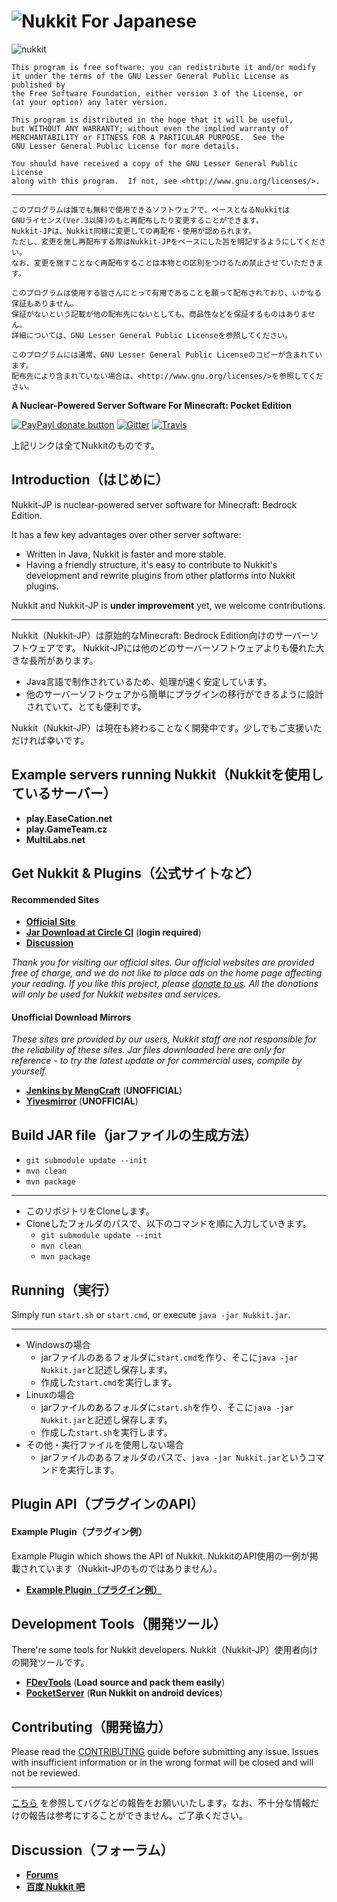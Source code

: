![Nukkit](https://github.com/Nukkit/Nukkit) For Japanese
===================
![nukkit](https://github.com/Nukkit/Nukkit/blob/master/images/banner.png)

	This program is free software: you can redistribute it and/or modify
	it under the terms of the GNU Lesser General Public License as published by
	the Free Software Foundation, either version 3 of the License, or
	(at your option) any later version.

	This program is distributed in the hope that it will be useful,
	but WITHOUT ANY WARRANTY; without even the implied warranty of
	MERCHANTABILITY or FITNESS FOR A PARTICULAR PURPOSE.  See the
	GNU Lesser General Public License for more details.

	You should have received a copy of the GNU Lesser General Public License
	along with this program.  If not, see <http://www.gnu.org/licenses/>.

---------------------

	このプログラムは誰でも無料で使用できるソフトウェアで、ベースとなるNukkitは
	GNUライセンス(Ver.3以降)のもと再配布したり変更することができます。
	Nukkit-JPは、Nukkit同様に変更しての再配布・使用が認められます。
	ただし、変更を施し再配布する際はNukkit-JPをベースにした旨を明記するようにしてください。
	なお、変更を施すことなく再配布することは本物との区別をつけるため禁止させていただきます。

	このプログラムは使用する皆さんにとって有用であることを願って配布されており、いかなる保証もありません。
	保証がないという記載が他の配布先にないとしても、商品性などを保証するものはありません。
	詳細については、GNU Lesser General Public Licenseを参照してください。

	このプログラムには通常、GNU Lesser General Public Licenseのコピーが含まれています。
	配布先により含まれていない場合は、<http://www.gnu.org/licenses/>を参照してください。

__A Nuclear-Powered Server Software For Minecraft: Pocket Edition__

[![PayPayl donate button](https://img.shields.io/badge/paypal-donate-yellow.svg)](https://www.paypal.com/cgi-bin/webscr?cmd=_donations&business=magicdroidx%40gmail%2ecom&lc=US&item_name=Nukkit&currency_code=USD&bn=PP%2dDonationsBF%3apaypal%2ddonate%2dyellow%2esvg%3aNonHostedGuest)
[![Gitter](https://img.shields.io/gitter/room/Nukkit/Nukkit.js.svg?style=flat)](https://gitter.im/Nukkit/Nukkit)
[![Travis](https://img.shields.io/travis/Nukkit/Nukkit.svg?style=flat)](https://travis-ci.org/Nukkit/Nukkit)

上記リンクは全てNukkitのものです。

Introduction（はじめに）
-------------------

Nukkit-JP is nuclear-powered server software for Minecraft: Bedrock Edition.

It has a few key advantages over other server software:

* Written in Java, Nukkit is faster and more stable.
* Having a friendly structure, it's easy to contribute to Nukkit's development and rewrite plugins from other platforms into Nukkit plugins.

Nukkit and Nukkit-JP is **under improvement** yet, we welcome contributions. 

----------------

Nukkit（Nukkit-JP）は原始的なMinecraft: Bedrock Edition向けのサーバーソフトウェアです。
Nukkit-JPには他のどのサーバーソフトウェアよりも優れた大きな長所があります。

* Java言語で制作されているため、処理が速く安定しています。
* 他のサーバーソフトウェアから簡単にプラグインの移行ができるように設計されていて、とても便利です。

Nukkit（Nukkit-JP）は現在も終わることなく開発中です。少しでもご支援いただければ幸いです。

Example servers running Nukkit（Nukkitを使用しているサーバー）
--------------------
- **play.EaseCation.net**
- **play.GameTeam.cz**
- **MultiLabs.net**

Get Nukkit & Plugins（公式サイトなど）
--------------------

#### Recommended Sites

* __[Official Site](https://nukkit.io)__
* __[Jar Download at Circle CI](https://circleci.com/gh/Nukkit/Nukkit/tree/master/)__ (**login required**)
* __[Discussion](#discussion)__

*Thank you for visiting our official sites. Our official websites are provided free of charge, and we do not like to place ads on the home page affecting your reading. If you like this project, please [donate to us](https://www.paypal.com/cgi-bin/webscr?cmd=_donations&business=magicdroidx%40gmail%2ecom&lc=US&item_name=Nukkit&currency_code=USD&bn=PP%2dDonationsBF%3apaypal%2ddonate%2dyellow%2esvg%3aNonHostedGuest). All the donations will only be used for Nukkit websites and services.*


#### Unofficial Download Mirrors
*These sites are provided by our users, Nukkit staff are not responsible for the reliability of these sites. Jar files downloaded here are only for reference - to try the latest update or for commercial uses, compile by yourself.*

* __[Jenkins by MengCraft](http://ci.mengcraft.com:8080/job/Nukkit/lastSuccessfulBuild/)__ (**UNOFFICIAL**)
* __[Yivesmirror](https://yivesmirror.com/downloads/nukkit)__ (**UNOFFICIAL**)

Build JAR file（jarファイルの生成方法）
-------------
- `git submodule update --init`
- `mvn clean`
- `mvn package`

-------------

- このリポジトリをCloneします。
- Cloneしたフォルダのパスで、以下のコマンドを順に入力していきます。
    * `git submodule update --init`
    * `mvn clean`
    * `mvn package`


Running（実行）
-------------
Simply run `start.sh` or `start.cmd`, or execute `java -jar Nukkit.jar`.

--------------------

* Windowsの場合
	- jarファイルのあるフォルダに`start.cmd`を作り、そこに`java -jar Nukkit.jar`と記述し保存します。
	- 作成した`start.cmd`を実行します。
* Linuxの場合
	- jarファイルのあるフォルダに`start.sh`を作り、そこに`java -jar Nukkit.jar`と記述し保存します。
	- 作成した`start.sh`を実行します。
* その他・実行ファイルを使用しない場合
	- jarファイルのあるフォルダのパスで、`java -jar Nukkit.jar`というコマンドを実行します。

Plugin API（プラグインのAPI）
-------------
#### **Example Plugin（プラグイン例）**
Example Plugin which shows the API of Nukkit.
NukkitのAPI使用の一例が掲載されています（Nukkit-JPのものではありません）。

* __[Example Plugin（プラグイン例）](http://github.com/Nukkit/ExamplePlugin)__

Development Tools（開発ツール）
-----------------
There're some tools for Nukkit developers.
Nukkit（Nukkit-JP）使用者向けの開発ツールです。

* __[FDevTools](https://github.com/fengberd/FDevTools)__ (**Load source and pack them easily**)
* __[PocketServer](https://github.com/fengberd/MinecraftPEServer)__ (**Run Nukkit on android devices**)

Contributing（開発協力）
------------
Please read the [CONTRIBUTING](https://github.com/Nukkit/Nukkit/blob/jp/.github/CONTRIBUTING.md) guide before submitting any issue. Issues with insufficient information or in the wrong format will be closed and will not be reviewed.

--------------------

[こちら](https://github.com/Nukkit/Nukkit/blob/jp/.github/CONTRIBUTING.md) を参照してバグなどの報告をお願いいたします。なお、不十分な情報だけの報告は参考にすることができません。ご了承ください。

Discussion（フォーラム）
-------------
* __[Forums](https://forums.nukkit.io)__
* __[百度 Nukkit 吧](http://tieba.baidu.com/f?kw=nukkit)__
